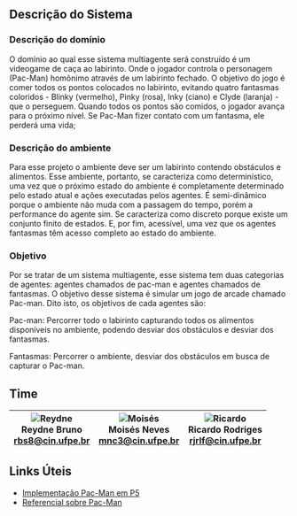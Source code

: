 ## Descrição do Sistema 
### Descrição do domínio

O domínio ao qual esse sistema multiagente será construído é um videogame de caça ao labirinto. Onde o jogador controla o personagem (Pac-Man) homônimo através de um labirinto fechado. O objetivo do jogo é comer todos os pontos colocados no labirinto, evitando quatro fantasmas coloridos - Blinky (vermelho), Pinky (rosa), Inky (ciano) e Clyde (laranja) - que o perseguem. Quando todos os pontos são comidos, o jogador avança para o próximo nível. Se Pac-Man fizer contato com um fantasma, ele perderá uma vida;

### Descrição do ambiente

Para esse projeto o ambiente deve ser um labirinto contendo obstáculos e alimentos. Esse ambiente, portanto, se caracteriza como determinístico, uma vez que o próximo estado do ambiente é completamente determinado pelo estado atual e ações executadas pelos agentes. É semi-dinâmico porque o ambiente não muda com a passagem do tempo, porém a performance do agente sim. Se caracteriza como discreto porque existe um conjunto finito de estados. E, por fim, acessível, uma vez que os agentes fantasmas têm acesso completo ao estado do ambiente.

### Objetivo
Por se tratar de um sistema multiagente, esse sistema tem duas categorias de agentes: agentes chamados de pac-man e agentes chamados de fantasmas. O objetivo desse sistema é simular um jogo de arcade chamado Pac-man. Dito isto, os objetivos de cada agentes são:

  Pac-man: Percorrer todo o labirinto capturando todos os alimentos disponíveis no ambiente, podendo desviar dos obstáculos e desviar dos fantasmas.

  Fantasmas: Percorrer o ambiente, desviar dos obstáculos em busca de capturar o Pac-man. 


## Time
|![Reydne](https://user-images.githubusercontent.com/28721925/95084810-c7466b80-06f4-11eb-85d4-b1e5bdce4099.jpg) <br>Reydne Bruno<br>rbs8@cin.ufpe.br|![Moisés](https://user-images.githubusercontent.com/28721925/95085952-438d7e80-06f6-11eb-9fe2-d7dbd88a1393.jpg) <br>Moisés Neves<br><mnc3@cin.ufpe.br>| ![Ricardo](https://user-images.githubusercontent.com/28721925/95084749-b1d14180-06f4-11eb-8202-164dc415c329.jpg) <br>Ricardo Rodriges<br><rjrlf@cin.ufpe.br>
|-|-|-|

## Links Úteis
- [Implementação Pac-Man em P5](https://www.youtube.com/watch?v=gz9kNwwglsc&t=8172s&ab_channel=Kaelinator)
- [Referencial sobre Pac-Man](https://en.wikipedia.org/wiki/List_of_Pac-Man_video_games)

